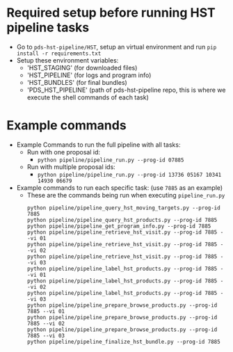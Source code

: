#
# Required setup before running HST pipeline tasks
- Go to `pds-hst-pipeline/HST`, setup an virtual environment and run `pip install -r requirements.txt`
- Setup these environment variables:
    - 'HST_STAGING' (for downloaded files)
    - 'HST_PIPELINE' (for logs and program info)
    - 'HST_BUNDLES' (for final bundles)
    - 'PDS_HST_PIPELINE' (path of pds-hst-pipeline repo, this is where we execute the shell commands of each task)
#
# Example commands
- Example Commands to run the full pipeline with all tasks:
    - Run with one proposal id:
        - `python pipeline/pipeline_run.py --prog-id 07885`
    - Run with multiple proposal ids:
        - `python pipeline/pipeline_run.py --prog-id 13736 05167 10341 14930 06679`
- Example commands to run each specific task: (use `7885` as an example)
    - These are the commands being run when executing `pipeline_run.py`
        ```
        python pipeline/pipeline_query_hst_moving_targets.py --prog-id 7885
        python pipeline/pipeline_query_hst_products.py --prog-id 7885
        python pipeline/pipeline_get_program_info.py --prog-id 7885
        python pipeline/pipeline_retrieve_hst_visit.py --prog-id 7885 --vi 01
        python pipeline/pipeline_retrieve_hst_visit.py --prog-id 7885 --vi 02
        python pipeline/pipeline_retrieve_hst_visit.py --prog-id 7885 --vi 03
        python pipeline/pipeline_label_hst_products.py --prog-id 7885 --vi 01
        python pipeline/pipeline_label_hst_products.py --prog-id 7885 --vi 02
        python pipeline/pipeline_label_hst_products.py --prog-id 7885 --vi 03
        python pipeline/pipeline_prepare_browse_products.py --prog-id 7885 --vi 01
        python pipeline/pipeline_prepare_browse_products.py --prog-id 7885 --vi 02
        python pipeline/pipeline_prepare_browse_products.py --prog-id 7885 --vi 03
        python pipeline/pipeline_finalize_hst_bundle.py --prog-id 7885
        ```